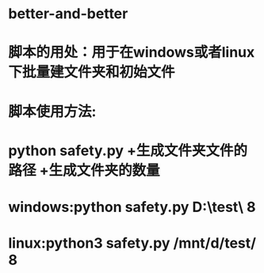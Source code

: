 # better-and-better
# 脚本的用处：用于在windows或者linux下批量建文件夹和初始文件
# 脚本使用方法:
# python safety.py +生成文件夹文件的路径 +生成文件夹的数量
# windows:python safety.py D:\test\ 8
# linux:python3 safety.py /mnt/d/test/ 8
